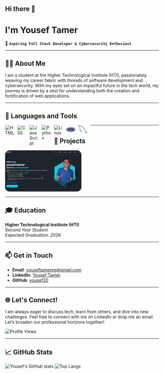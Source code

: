 ## Hi there 👋
# I'm Yousef Tamer

🌟 **`Aspiring Full Stack Developer & Cybersecurity Enthusiast`**  

---

## 🧑‍💻 About Me

I am a student at the Higher Technological Institute (HTI), passionately weaving my career fabric with threads of software development and cybersecurity. With my eyes set on an impactful future in the tech world, my journey is driven by a zest for understanding both the creation and fortification of web applications.

---
## 🧰 Languages and Tools
<img align="left" alt="HTML" width="30px" style="padding-right:10px;" src="https://cdn.jsdelivr.net/gh/devicons/devicon/icons/html5/html5-plain.svg" />
<img align="left" alt="CSS" width="30px" style="padding-right:10px;" src="https://cdn.jsdelivr.net/gh/devicons/devicon/icons/css3/css3-plain.svg" />
<img align="left" alt="JavaScript" width="30px" style="padding-right:10px;" src="https://cdn.jsdelivr.net/gh/devicons/devicon/icons/javascript/javascript-plain.svg" />
<img align="left" alt="Python" width="30px" style="padding-right:10px;" src="https://cdn.jsdelivr.net/gh/devicons/devicon/icons/python/python-plain.svg" />
<img align="left" alt="Linux" width="30px" style="padding-right:10px;" src="https://cdn.jsdelivr.net/gh/devicons/devicon/icons/linux/linux-original.svg" />
<img align="left" alt="Linux" width="30px" style="padding-right:10px;" src="https://raw.githubusercontent.com/devicons/devicon/6910f0503efdd315c8f9b858234310c06e04d9c0/icons/php/php-original.svg" />
<img align="left" alt="Linux" width="30px" style="padding-right:10px;" src="https://raw.githubusercontent.com/devicons/devicon/6910f0503efdd315c8f9b858234310c06e04d9c0/icons/mysql/mysql-original.svg" />

---
#
## 📂 Projects

<a href="https://github.com/youseftamer/youseftamer-website"><img src="https://raw.githubusercontent.com/youseftamer/youseftamer-website/a1adafa6f09c6622042e63b6f03773bb6d4dc850/Yousef-Portfolio-Website.png" alt="screen-shot" style="position: relative;
            width: 50%;
            max-width: 250px;
            height: auto;
            background-color: #0d1117;
            border-radius: 15px;
            overflow: hidden;
            display: inline-block;"></a>

---

## 🎓 Education

**Higher Technological Institute (HTI)**  
_Second Year Student_  
_Expected Graduation: 2026_

---

## 📫 Get in Touch

- **Email**: [youseftamereg@gmail.com](mailto:youseftamereg@gmail.com)
- **LinkedIn**: [Yousef Tamer](https://www.linkedin.com/in/yousef-tamer-15388a293)
- **GitHub**: [yousef20](https://github.com/youseftamer)

---

## 🌐 Let's Connect!

I am always eager to discuss tech, learn from others, and dive into new challenges. Feel free to connect with me on LinkedIn or drop me an email. Let’s broaden our professional horizons together!

![Profile Views](https://komarev.com/ghpvc/?username=youseftamer&color=blue&style=flat)

---

## 📈 GitHub Stats

![Yousef's GitHub stats](https://github-readme-stats.vercel.app/api?username=youseftamer&show_icons=true&theme=radical)
![Top Langs](https://github-readme-stats.vercel.app/api/top-langs/?username=youseftamer&layout=compact&theme=radical)

